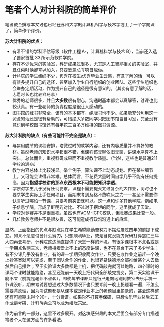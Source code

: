 #  笔者个人对计科院的简单评价

笔者截至撰写本文时也已经在苏州大学的计算机科学与技术学院上了一个学期课了，简单作个评价。

<b>苏大计科院的优点：</b>

- 有着不错的学科评估等级（软件工程 A-，计算机科学与技术 B），当前还入选了国家首批 33 所示范软件学院。
- 存在不少优秀的实验室，科研成果过很多，尤其是人工智能相关的实验室，并且任何时候都可以加入，只要愿意总有项目能做。
- 计科院的学生组织不少，优秀在校生/优秀毕业生云集，有意了解的话，可以有很多提升自己的途径，甚至加入学生自行组织的创业团队。这些学生组织也会举办定期活动，作为提升自己的途径是很有意义的。（其实有意了解的话，志愿时长也比较容易拿）
- 优秀的老师很多，并且**大多数**很有耐心，沟通时基本都会认真解答，讲课也比较认真。有一些老师的负责程度是很让人感动的。
- 图书馆的藏书非常全，该有的基本都有，绝版书也不少。如果能充分利用这一资源的话还是很有帮助的，可惜绝大多数同学只把图书馆当自习室，完全没有意识到学校图书馆还有每年花三百多万维持的图书资源。

<b>苏大计科院的缺点（有些可能并不完全是缺点）：</b>

- 与实用脱节的课程安排，略微过时的教学内容，还有内容质量并不算好的教材。虽然老师的知识水平都很不错，但课程该无聊依旧无聊，讲课水平算不上突出。总体而言，重视科研成果而不重视教学质量。（当然，这些也是普通211学校的通病）
- 教学内容总体上比较浅显。举个例子，算法课不上动态规划。但在某些细节上，又可能会讲得非常难。总体而言，不花费大量时间自学几乎不能有任何提高，因为**指望学校讲的那点东西根本不可能把知识学透**。
- 学院对学生几乎没有任何要求。课程不需要提交太过复杂的大作业，同时也不要求学生实际上手任何项目，而期末考到及格不费吹灰之力——甚至不需要你认真听过哪怕一节课，只要考前突击就可以。这一点和许多其他学院，例如电子信息学院，形成了鲜明的对比。不过对于摆烂的同学，这里就成了天堂。
- 学校对竞赛并不是很重视，虽然也有ACM-ICPC校队，但竞赛成果比较一般。
- 几位教务老师并不是很友善，这可能造成行政沟沟通上的麻烦。

显然，上面指出的优点与缺点只在学生希望能勤奋努力不摆烂度过四年的前提下成立。如果不愿意付出什么努力，只想顺利毕业，或是自觉没能力保研打算摆烂三年大四再去考研，计科院这边简直提供了天堂一样的环境。有很多课根本不点名或是一学期点名两三次，老师持着爱上不上的态度讲课，也不在意台下来了多少学生；有不少课几乎没有作业，有的课一学期只收两次作业，只要在收作业之前赶一个晚上抄答案就可以完成，至于团队合作的作业，也很容易缺德地全部推给某个人去做然后自己摆烂；至于实验课大多数都是上机，把代码敲完就可以跑路，四个课时的课两个课时就能跑路，甚至还能前一天晚上把代码全部敲完提交，第二天实验课干脆不来（前提是老师不点名）。即使每节课都只是行尸走肉地跑到教室去玩手机一节课没听，期末考试要想通过大多数情况下也只要考前一晚上把题看一遍，不怎么需要背原理，因为考试题都是从课本或是作业本上的老题目里摘录的，甚至这样整还有可能期末得个90+，十分离谱。如果你不打算卷保研，只想快乐毕业然后去工作或是考研，计科院完全可以成为摆烂天堂。

作为前言的一部分，这里不过多展开。对这块感兴趣的本文后面会有部分专门描述笔者个人在这方面的许多看法。